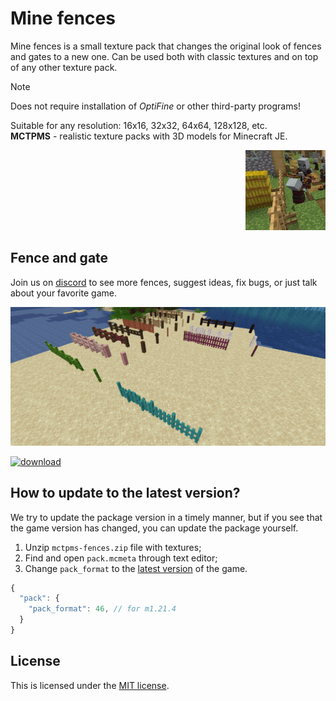 # Mine fences

Mine fences is a small texture pack that changes the original look of fences and gates to a new one. Can be used both with classic textures and on top of any other texture pack.

> [!NOTE]
> Does not require installation of *OptiFine* or other third-party programs!
  
Suitable for any resolution: 16x16, 32x32, 64x64, 128x128, etc.  
**MCTPMS** - realistic texture packs with 3D models for Minecraft JE. <p align="right">
  <img
    src="https://github.com/andrejsharapov/mine-fences/blob/main/pack.png?raw=true"
    alt="mine-fences"
    width="128">
</p>

## Fence and gate

Join us on [discord](https://discord.gg/En8KcxdDra) to see more fences, suggest ideas, fix bugs, or just talk about your favorite game.

![preview](https://github.com/andrejsharapov/mine-fences/blob/m1.21.4/preview.png?raw=true)

[![download][download-badge]][download-link]

## How to update to the latest version?

We try to update the package version in a timely manner, but if you see that the game version has changed, you can update the package yourself.

1. Unzip `mctpms-fences.zip` file with textures;
2. Find and open `pack.mcmeta` through text editor;
3. Change `pack_format` to the [latest version](https://minecraft.wiki/w/Pack_format#List_of_resource_pack_formats) of the game.

```js
{
  "pack": {
    "pack_format": 46, // for m1.21.4
  }
}
```

## License

This is licensed under the [MIT license](https://github.com/andrejsharapov/mine-fences/blob/main/LICENSE).

<!--  -->

[download-link]: https://www.mediafire.com/file/hzp46ipsum38fx3/mctpms-fences-1.0.0.zip/file
[download-badge]: https://img.shields.io/badge/mctpms_fence-download.zip-41b883
